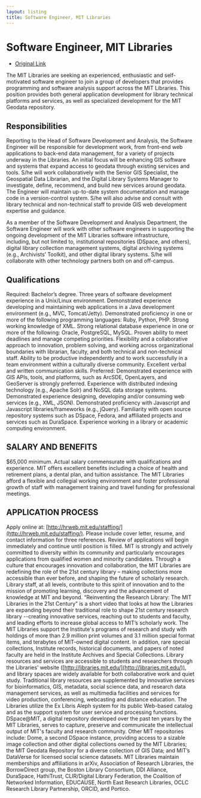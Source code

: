 ```yaml
---
layout: listing
title: Software Engineer, MIT Libraries
---
```


# Software Engineer, MIT Libraries

*  [Original Link](http://libraries.mit.edu/about/jobs/svac-software-engineer2.html)

The MIT Libraries are seeking an experienced, enthusiastic and self-motivated software engineer to join a group of developers that provides programming and software analysis support across the MIT Libraries. This position provides both general application development for library technical platforms and services, as well as specialized development for the MIT Geodata repository.

## Responsibilities
Reporting to the Head of Software Development and Analysis, the Software Engineer will be responsible for development work, from front-end web applications to back-end data management, for a variety of projects underway in the Libraries. An initial focus will be enhancing GIS software and systems that expand access to geodata through existing services and tools. S/he will work collaboratively with the Senior GIS Specialist, the Geospatial Data Librarian, and the Digital Library Systems Manager to investigate, define, recommend, and build new services around geodata. The Engineer will maintain up-to-date system documentation and manage code in a version-control system. S/he will also advise and consult with library technical and non-technical staff to provide GIS web development expertise and guidance.

As a member of the Software Development and Analysis Department, the Software Engineer will work with other software engineers in supporting the ongoing development of the MIT Libraries software infrastructure, including, but not limited to, institutional repositories (DSpace, and others), digital library collection management systems, digital archiving systems (e.g., Archivists’ Toolkit), and other digital library systems. S/he will collaborate with other technology partners both on and off-campus.

## Qualifications

Required: Bachelor’s degree. Three years of software development experience in a Unix/Linux environment. Demonstrated experience developing and maintaining web applications in a Java development environment (e.g., MVC, Tomcat/Jetty). Demonstrated proficiency in one or more of the following programming languages: Ruby, Python, PHP. Strong working knowledge of XML. Strong relational database experience in one or more of the following: Oracle, PostgreSQL, MySQL. Proven ability to meet deadlines and manage competing priorities. Flexibility and a collaborative approach to innovation, problem solving, and working across organizational boundaries with librarian, faculty, and both technical and non-technical staff. Ability to be productive independently and to work successfully in a team environment within a culturally diverse community. Excellent verbal and written communication skills. Preferred: Demonstrated experience with GIS APIs, tools, and platforms, such as ArcSDE, OpenLayers, and GeoServer is strongly preferred. Experience with distributed indexing technology (e.g., Apache Solr) and NoSQL data storage systems. Demonstrated experience designing, developing and/or consuming web services (e.g., XML, JSON). Demonstrated proficiency with Javascript and Javascript libraries/frameworks (e.g., jQuery). Familiarity with open source repository systems such as DSpace, Fedora, and affiliated projects and services such as DuraSpace. Experience working in a library or academic computing environment.

## SALARY AND BENEFITS
$65,000 minimum. Actual salary commensurate with qualifications and experience. MIT offers excellent benefits including a choice of health and retirement plans, a dental plan, and tuition assistance. The MIT Libraries afford a flexible and collegial working environment and foster professional growth of staff with management training and travel funding for professional meetings.

## APPLICATION PROCESS
Apply online at: [http://hrweb.mit.edu/staffing/](http://hrweb.mit.edu/staffing/). Please include cover letter, resume, and contact information for three references. Review of applications will begin immediately and continue until position is filled. MIT is strongly and actively committed to diversity within its community and particularly encourages applications from qualified women and minority candidates. Through a culture that encourages innovation and collaboration, the MIT Libraries are redefining the role of the 21st century library – making collections more accessible than ever before, and shaping the future of scholarly research. Library staff, at all levels, contribute to this spirit of innovation and to the mission of promoting learning, discovery and the advancement of knowledge at MIT and beyond. “Reinventing the Research Library: The MIT Libraries in the 21st Century” is a short video that looks at how the Libraries are expanding beyond their traditional role to shape 21st century research library --creating innovative services, reaching out to students and faculty, and leading efforts to increase global access to MIT’s scholarly work. The MIT Libraries support the Institute's programs of research and study with holdings of more than 2.9 million print volumes and 3.1 million special format items, and terabytes of MIT-owned digital content. In addition, rare special collections, Institute records, historical documents, and papers of noted faculty are held in the Institute Archives and Special Collections. Library resources and services are accessible to students and researchers through the Libraries’ website ([http://libraries.mit.edu/](http://libraries.mit.edu/)), and library spaces are widely available for both collaborative work and quiet study. Traditional library resources are supplemented by innovative services for bioinformatics, GIS, metadata, social science data, and research data management services, as well as multimedia facilities and services for video production, conferencing, webcasting and distance education. The Libraries utilize the Ex Libris Aleph system for its public Web-based catalog and as the support system for user service and processing functions. DSpace@MIT, a digital repository developed over the past ten years by the MIT Libraries, serves to capture, preserve and communicate the intellectual output of MIT's faculty and research community. Other MIT repositories include: Dome, a second DSpace instance, providing access to a sizable image collection and other digital collections owned by the MIT Libraries; the MIT Geodata Repository for a diverse collection of GIS Data; and MIT’s DataVerse for licensed social science datasets. MIT Libraries maintain memberships and affiliations in arXiv, Association of Research Libraries, the BorrowDirect group, the Boston Library Consortium, DDI Alliance, DuraSpace, HathiTrust, CLIR/Digital Library Federation, the Coalition of Networked Information, EDUCAUSE, North East Research Libraries, OCLC Research Library Partnership, ORCID, and Portico.